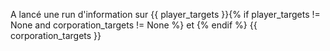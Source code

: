 A lancé une run d'information sur {{ player_targets }}{% if player_targets != None and corporation_targets != None %} et {% endif %} {{ corporation_targets }}
